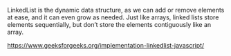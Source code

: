 LinkedList is the dynamic data structure, as we can add or remove elements at ease, and it can even grow as needed. Just like arrays, linked lists store elements sequentially, but don’t store the elements contiguously like an array.

https://www.geeksforgeeks.org/implementation-linkedlist-javascript/